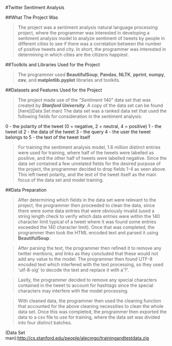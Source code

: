 #Twitter Sentiment Analysis

##What The Project Was

>The project was a sentiment analysis natural language processing project, where the programmer was interested in developing a sentiment analysis model to 
>analyze sentiment of tweets by people in different cities to see if there was a correlation between the number of positive tweets and city. In short, the programmer
>was interested in determining in which cities are the citizens happiest.

##Toolkits and Libraries Used for the Project

>The programmer used **BeautifulSoup**, **Pandas**, **NLTK**, **pprint**, **numpy**, **csv**, and **matplotlib.pyplot** libraries and toolkits.

##Datasets and Features Used for the Project

>The project made use of the _"Sentiment 140"_ data set that was created by _**Stanford University**_. A copy of the data set can be found [here](Data Set man)
>The data set was a ranked data set that used the following fields for consideration in the sentiment analysis:

  0 - the polarity of the tweet (0 = negative, 2 = neutral, 4 = positive)
  1 - the tweet id
  2 - the data of the tweet
  3 - the query
  4 - the user the tweet belongs to
  5 - the text of the tweet itself

>For training the sentiment analysis model, 1.6 million distinct entries were used for training, where half of the tweets were labelled as positive,
> and the other half of tweets were labelled negative. 
>Since the data set contained a few unrelated fields for the desired purpose of the project, the programmer decided to drop fields 1-4 as seen above. This
>left tweet polarity, and the text of the tweet itself as the main focus of the data set and model training.


##Data Preparation

>After determining which fields in the data set were relevant to the project, the programmer then proceeded to clean the data, since there were some 
>data entries that were obviously invalid (used a string length check to verify which data entries were within the 140 character limit typical of a tweet
>where it was found some entries exceeded the 140 character limit). Once that was completed, the programmer then took the HTML encoded text and parsed 
>it using **BeautifulSoup**.

>After parsing the text, the programmer then refined it to remove any twitter mentions, and links as they concluded that these would not add any value to the model. 
>The programmer then found UTF-8 encoded text which interfered with the text processing, so they used 'utf-8-sig' to decode the text and replace it with a'?'.

>Lastly, the programmer decided to remove any special characters contained in the tweet to account for hashtags since the special characters may interfere with
>the model processing.

>With cleaned data, the programmer then used the cleaning function that accounted for the above cleaning necessities to clean the whole data set. Once this was 
>completed, the programmer then exported the data to a csv file to use for training, where the data set was divided into four distinct batches.


(Data Set man):http://cs.stanford.edu/people/alecmgo/trainingandtestdata.zip